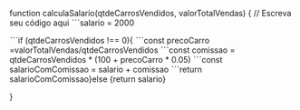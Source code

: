function calculaSalario(qtdeCarrosVendidos, valorTotalVendas) {
 // Escreva seu código aqui
ˋˋˋsalario = 2000

ˋˋˋif (qtdeCarrosVendidos !== 0){
  ˋˋˋconst precoCarro =valorTotalVendas/qtdeCarrosVendidos
  ˋˋˋconst comissao = qtdeCarrosVendidos * (100 + precoCarro * 0.05)
  ˋˋˋconst salarioComComissao = salario + comissao
ˋˋˋreturn salarioComComissao}else {return salario}


}